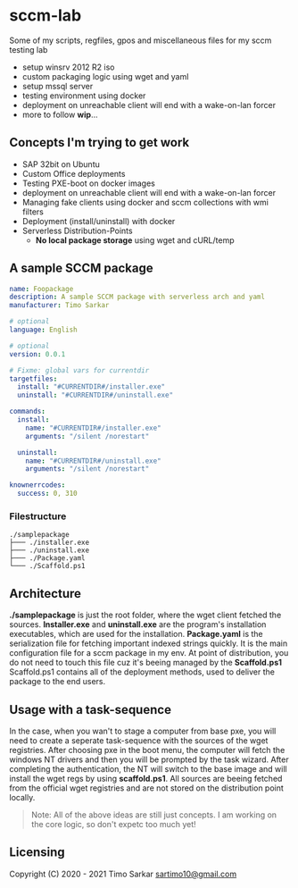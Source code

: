 # sccm-lab
Some of my scripts, regfiles, gpos and miscellaneous files for my sccm testing lab

- setup winsrv 2012 R2 iso
- custom packaging logic using wget and yaml
- setup mssql server
- testing environment using docker
- deployment on unreachable client will end with a wake-on-lan forcer
- more to follow **wip**...

## Concepts I'm trying to get work

- SAP 32bit on Ubuntu
- Custom Office deployments
- Testing PXE-boot on docker images
- deployment on unreachable client will end with a wake-on-lan forcer
- Managing fake clients using docker and sccm collections with wmi filters
- Deployment (install/uninstall) with docker
- Serverless Distribution-Points
  - **No local package storage** using wget and cURL/temp

## A sample SCCM package

```yaml
name: Foopackage
description: A sample SCCM package with serverless arch and yaml
manufacturer: Timo Sarkar 

# optional
language: English

# optional
version: 0.0.1

# Fixme: global vars for currentdir
targetfiles:
  install: "#CURRENTDIR#/installer.exe"
  uninstall: "#CURRENTDIR#/uninstall.exe"

commands:
  install:
    name: "#CURRENTDIR#/installer.exe"
    arguments: "/silent /norestart"

  uninstall:
    name: "#CURRENTDIR#/uninstall.exe"
    arguments: "/silent /norestart"

knownerrcodes:
  success: 0, 310
```

### Filestructure

```
./samplepackage
├─── ./installer.exe 
├─── ./uninstall.exe
├─── ./Package.yaml
└─── ./Scaffold.ps1
```

## Architecture 

**./samplepackage** is just the root folder, where the wget client fetched the sources. **Installer.exe** and **uninstall.exe** are the program's installation executables, which are used for the installation. **Package.yaml** is the serialization file for fetching important indexed strings quickly. It is the main configuration file for a sccm package in my env. At point of distribution, you do not need to touch this file cuz it's beeing managed by the **Scaffold.ps1** Scaffold.ps1 contains all of the deployment methods, used to deliver the package to the end users.

## Usage with a task-sequence

In the case, when you wan't to stage a computer from base pxe, you will need to create a seperate task-sequence with the sources of the wget registries. After choosing pxe in the boot menu, the computer will fetch the windows NT drivers and then you will be prompted by the task wizard. After completing the authentication, the NT will switch to the base image and will install the wget regs by using **scaffold.ps1**. All sources are beeing fetched from the official wget registries and are not stored on the distribution point locally.

> Note: All of the above ideas are still just concepts. I am working on the core logic, so don't expetc too much yet!

## Licensing

Copyright (C) 2020 - 2021 Timo Sarkar <sartimo10@gmail.com>
